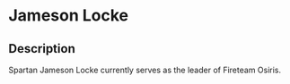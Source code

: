 # Jameson Locke

## Description

Spartan Jameson Locke currently serves as the leader of Fireteam Osiris.
